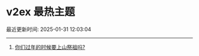 # v2ex 最热主题

最近更新时间: 2025-01-31 12:03:04

--- 
1. [你们过年的时候要上山祭祖吗?](https://www.v2ex.com/t/1108377) 
